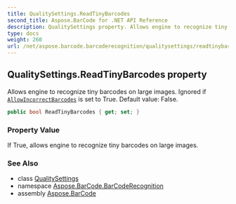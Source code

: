 ```yaml
---
title: QualitySettings.ReadTinyBarcodes
second_title: Aspose.BarCode for .NET API Reference
description: QualitySettings property. Allows engine to recognize tiny barcodes on large images. Ignored if AllowIncorrectBarcodes is set to True. Default value False
type: docs
weight: 260
url: /net/aspose.barcode.barcoderecognition/qualitysettings/readtinybarcodes/
---
```

## QualitySettings.ReadTinyBarcodes property

Allows engine to recognize tiny barcodes on large images. Ignored if [`AllowIncorrectBarcodes`](../allowincorrectbarcodes/) is set to True. Default value: False.

```csharp
public bool ReadTinyBarcodes { get; set; }
```

### Property Value

If True, allows engine to recognize tiny barcodes on large images.

### See Also

* class [QualitySettings](../)
* namespace [Aspose.BarCode.BarCodeRecognition](../../../aspose.barcode.barcoderecognition/)
* assembly [Aspose.BarCode](../../../)


